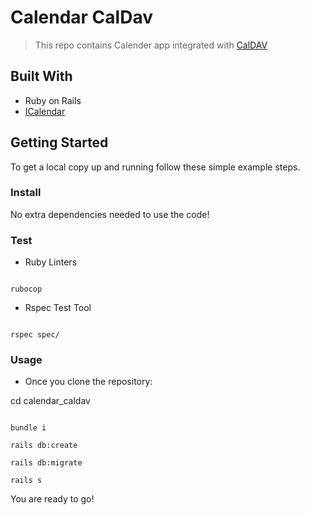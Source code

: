 # Calendar CalDav

> This repo contains Calender app integrated with [CalDAV](https://en.wikipedia.org/wiki/CalDAV)

## Built With

- Ruby on Rails
- [ICalendar](https://github.com/icalendar/icalendar)

## Getting Started

To get a local copy up and running follow these simple example steps.

### Install

No extra dependencies needed to use the code!

### Test

- Ruby Linters 


```

rubocop

```




- Rspec Test Tool

``` 

rspec spec/

```


### Usage

- Once you clone the repository:

cd calendar_caldav

```

bundle i

rails db:create

rails db:migrate

rails s

```


You are ready to go!
